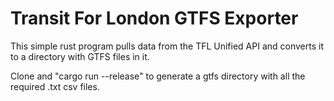 # Transit For London GTFS Exporter

This simple rust program pulls data from the TFL Unified API
and converts it to a directory with GTFS files in it.

Clone and "cargo run --release" to generate a gtfs directory with all the 
required .txt csv files.
